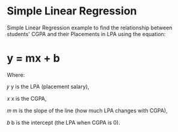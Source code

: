# Simple Linear Regression

 Simple Linear Regression example to find the relationship between students' CGPA and their Placements in LPA using the equation:

# y = mx + b
Where:

𝑦
y is the LPA (placement salary),

𝑥
x is the CGPA,

𝑚
m is the slope of the line (how much LPA changes with CGPA),

𝑏
b is the intercept (the LPA when CGPA is 0).
